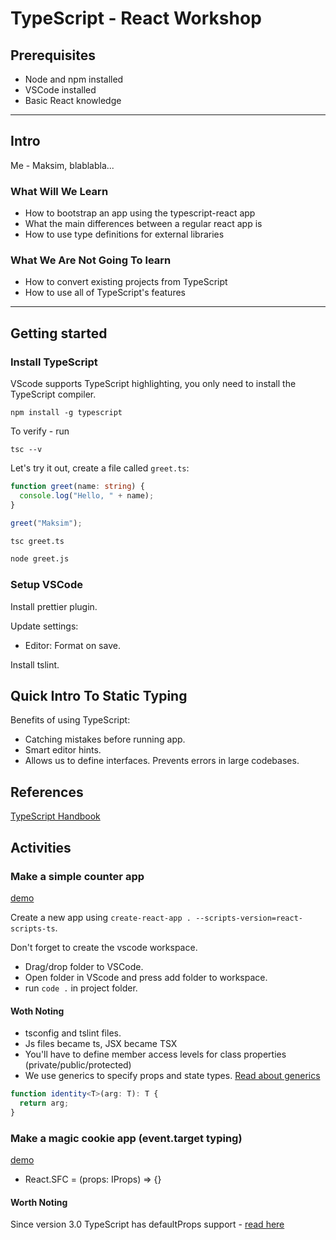 # TypeScript - React Workshop

## Prerequisites

- Node and npm installed
- VSCode installed
- Basic React knowledge

---

## Intro

Me - Maksim, blablabla...

### What Will We Learn

- How to bootstrap an app using the typescript-react app
- What the main differences between a regular react app is
- How to use type definitions for external libraries

### What We Are Not Going To learn

- How to convert existing projects from TypeScript
- How to use all of TypeScript's features

---

## Getting started

### Install TypeScript

VScode supports TypeScript highlighting, you only need to install the TypeScript compiler.

```
npm install -g typescript
```

To verify - run

```
tsc --v
```

Let's try it out, create a file called `greet.ts`:

```ts
function greet(name: string) {
  console.log("Hello, " + name);
}

greet("Maksim");
```

```sh
tsc greet.ts

node greet.js
```

### Setup VSCode

Install prettier plugin.

Update settings:

- Editor: Format on save.

Install tslint.


## Quick Intro To Static Typing

Benefits of using TypeScript:

- Catching mistakes before running app.
- Smart editor hints.
- Allows us to define interfaces. Prevents errors in large codebases.

## References

[TypeScript Handbook](https://www.typescriptlang.org/docs/handbook/basic-types.html)

## Activities

### Make a simple counter app

[demo](https://relaxed-goldberg-269236.netlify.com/)

Create a new app using `create-react-app . --scripts-version=react-scripts-ts`.

Don't forget to create the vscode workspace.

- Drag/drop folder to VSCode.
- Open folder in VScode and press add folder to workspace.
- run `code .` in project folder.

#### Woth Noting

- tsconfig and tslint files.
- Js files became ts, JSX became TSX
- You'll have to define member access levels for class properties (private/public/protected)
- We use generics to specify props and state types. [Read about generics](https://www.typescriptlang.org/docs/handbook/generics.html)

```ts
function identity<T>(arg: T): T {
  return arg;
}
```

### Make a magic cookie app (event.target typing)

[demo](https://peaceful-elion-614709.netlify.com/)

- React.SFC<IProps> = (props: IProps) => {}

#### Worth Noting

Since version 3.0 TypeScript has defaultProps support - [read here](https://www.typescriptlang.org/docs/handbook/release-notes/typescript-3-0.html)
